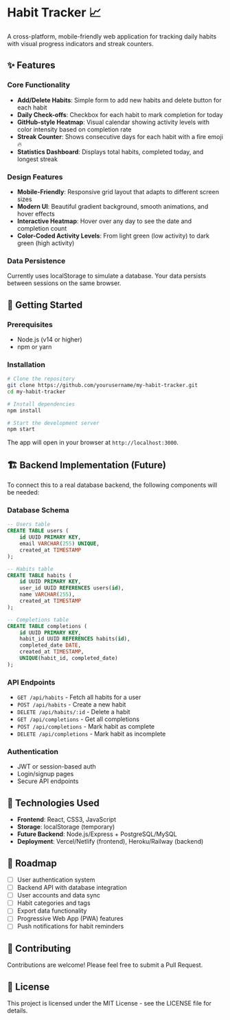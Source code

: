 # Habit Tracker 📈

A cross-platform, mobile-friendly web application for tracking daily habits with visual progress indicators and streak counters.

## ✨ Features

### Core Functionality
- **Add/Delete Habits**: Simple form to add new habits and delete button for each habit
- **Daily Check-offs**: Checkbox for each habit to mark completion for today
- **GitHub-style Heatmap**: Visual calendar showing activity levels with color intensity based on completion rate
- **Streak Counter**: Shows consecutive days for each habit with a fire emoji 🔥
- **Statistics Dashboard**: Displays total habits, completed today, and longest streak

### Design Features
- **Mobile-Friendly**: Responsive grid layout that adapts to different screen sizes
- **Modern UI**: Beautiful gradient background, smooth animations, and hover effects
- **Interactive Heatmap**: Hover over any day to see the date and completion count
- **Color-Coded Activity Levels**: From light green (low activity) to dark green (high activity)

### Data Persistence
Currently uses localStorage to simulate a database. Your data persists between sessions on the same browser.

## 🚀 Getting Started

### Prerequisites
- Node.js (v14 or higher)
- npm or yarn

### Installation
```bash
# Clone the repository
git clone https://github.com/yourusername/my-habit-tracker.git
cd my-habit-tracker

# Install dependencies
npm install

# Start the development server
npm start
```

The app will open in your browser at `http://localhost:3000`.

## 🏗️ Backend Implementation (Future)

To connect this to a real database backend, the following components will be needed:

### Database Schema
```sql
-- Users table
CREATE TABLE users (
    id UUID PRIMARY KEY,
    email VARCHAR(255) UNIQUE,
    created_at TIMESTAMP
);

-- Habits table
CREATE TABLE habits (
    id UUID PRIMARY KEY,
    user_id UUID REFERENCES users(id),
    name VARCHAR(255),
    created_at TIMESTAMP
);

-- Completions table
CREATE TABLE completions (
    id UUID PRIMARY KEY,
    habit_id UUID REFERENCES habits(id),
    completed_date DATE,
    created_at TIMESTAMP,
    UNIQUE(habit_id, completed_date)
);
```

### API Endpoints
- `GET /api/habits` - Fetch all habits for a user
- `POST /api/habits` - Create a new habit
- `DELETE /api/habits/:id` - Delete a habit
- `GET /api/completions` - Get all completions
- `POST /api/completions` - Mark habit as complete
- `DELETE /api/completions` - Mark habit as incomplete

### Authentication
- JWT or session-based auth
- Login/signup pages
- Secure API endpoints

## 📱 Technologies Used

- **Frontend**: React, CSS3, JavaScript
- **Storage**: localStorage (temporary)
- **Future Backend**: Node.js/Express + PostgreSQL/MySQL
- **Deployment**: Vercel/Netlify (frontend), Heroku/Railway (backend)

## 🎯 Roadmap

- [ ] User authentication system
- [ ] Backend API with database integration
- [ ] User accounts and data sync
- [ ] Habit categories and tags
- [ ] Export data functionality
- [ ] Progressive Web App (PWA) features
- [ ] Push notifications for habit reminders

## 🤝 Contributing

Contributions are welcome! Please feel free to submit a Pull Request.

## 📄 License

This project is licensed under the MIT License - see the LICENSE file for details.
